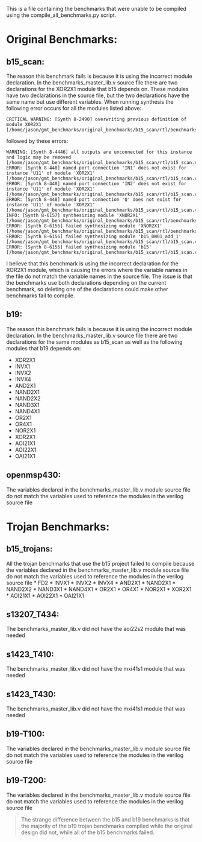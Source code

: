 This is a file containing the benchmarks that were unable to be compiled using the compile_all_benchmarks.py script.

# Original Benchmarks:

## b15_scan:
The reason this benchmark fails is because it is using the incorrect module declaration. In the benchmarks_master_lib.v source file there are two declarations for the XOR2X1 module that b15 depends on. These modules have two declarations in the source file, but the two declarations have the same name but use different variables. When running synthesis the following error occurs for all the modules listed above:
```
CRITICAL WARNING: [Synth 8-2490] overwriting previous definition of module XOR2X1 [/home/jason/gmt_benchmarks/original_benchmarks/b15_scan/rtl/benchmarks_master_lib.v:1866]
```
followed by these errors:
```
WARNING: [Synth 8-4446] all outputs are unconnected for this instance and logic may be removed [/home/jason/gmt_benchmarks/original_benchmarks/b15_scan/rtl/b15_scan.v:35]
ERROR: [Synth 8-448] named port connection 'IN1' does not exist for instance 'U11' of module 'XOR2X1' [/home/jason/gmt_benchmarks/original_benchmarks/b15_scan/rtl/b15_scan.v:35]
ERROR: [Synth 8-448] named port connection 'IN2' does not exist for instance 'U11' of module 'XOR2X1' [/home/jason/gmt_benchmarks/original_benchmarks/b15_scan/rtl/b15_scan.v:35]
ERROR: [Synth 8-448] named port connection 'Q' does not exist for instance 'U11' of module 'XOR2X1' [/home/jason/gmt_benchmarks/original_benchmarks/b15_scan/rtl/b15_scan.v:35]
INFO: [Synth 8-6157] synthesizing module 'XNOR2X1' [/home/jason/gmt_benchmarks/original_benchmarks/b15_scan/rtl/benchmarks_master_lib.v:1896]
ERROR: [Synth 8-6156] failed synthesizing module 'XNOR2X1' [/home/jason/gmt_benchmarks/original_benchmarks/b15_scan/rtl/benchmarks_master_lib.v:1896]
ERROR: [Synth 8-6156] failed synthesizing module 'b15_DW01_add_1' [/home/jason/gmt_benchmarks/original_benchmarks/b15_scan/rtl/b15_scan.v:2]
ERROR: [Synth 8-6156] failed synthesizing module 'b15' [/home/jason/gmt_benchmarks/original_benchmarks/b15_scan/rtl/b15_scan.v:1077]
```
I believe that this benchmark is using the incorrect declaration for the XOR2X1 module, which is causing the errors where the variable names in the file do not match the variable names in the source file. The issue is that the benchmarks use both declarations depending on the current benchmark, so deleting one of the declarations could make other benchmarks fail to compile.
    

## b19: 
The reason this benchmark fails is because it is using the incorrect module declaration. In the benchmarks_master_lib.v source file there are two declarations for the same modules as b15_scan as well as the following modules that b19 depends on:
* XOR2X1
* INVX1
* INVX2
* INVX4
* AND2X1
* NAND2X1
* NAND2X2
* NAND3X1
* NAND4X1
* OR2X1
* OR4X1
* NOR2X1
* XOR2X1
* AOI21X1
* AOI22X1
* OAI21X1

## openmsp430: 
The variables declared in the benchmarks_master_lib.v module source file do not match the variables used to reference the modules in the verilog source file

# Trojan Benchmarks:

## b15_trojans:
 All the trojan benchmarks that use the b15 project failed to compile because the variables declared in the benchmarks_master_lib.v module source file do not match the variables used to reference the modules in the verilog source file
    * FD2
    * INVX1
    * INVX2
    * INVX4
    * AND2X1
    * NAND2X1
    * NAND2X2
    * NAND3X1
    * NAND4X1
    * OR2X1
    * OR4X1
    * NOR2X1
    * XOR2X1
    * AOI21X1
    * AOI22X1
    * OAI21X1 

## s13207_T434: 
The benchmarks_master_lib.v did not have the aoi22s2 module that was needed

## s1423_T410: 
The benchmarks_master_lib.v did not have the mxi41s1 module that was needed

## s1423_T430: 
The benchmarks_master_lib.v did not have the mxi41s1 module that was needed

## b19-T100: 
The variables declared in the benchmarks_master_lib.v module source file do not match the variables used to reference the modules in the verilog source file

## b19-T200: 
The variables declared in the benchmarks_master_lib.v module source file do not match the variables used to reference the modules in the verilog source file

>The strange difference between the b15 and b19 benchmarks is that the majority of the b19 trojan benchmarks compiled while the original design did not, while all of the b15 benchmarks failed.
